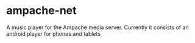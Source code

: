 ampache-net
===========

A music player for the Ampache media server. Currently it consists of an android player for phones and tablets
